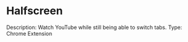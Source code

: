 # Halfscreen
Description: Watch YouTube while still being able to switch tabs.
Type: Chrome Extension
